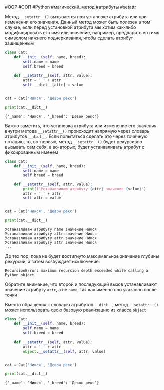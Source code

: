 #OOP #ООП #Python #магический_метод #атрибуты #setattr 


Метод `__setattr__()` вызывается при установке атрибута или при изменении его значения. Данный метод может быть полезен в том случае, если перед установкой атрибута мы хотим как-либо модифицировать его имя или значение, например, предварить его имя символом нижнего подчеркивания, чтобы сделать атрибут защищенным
```python
class Cat:
    def __init__(self, name, breed):
        self.name = name
        self.breed = breed
    
    def __setattr__(self, attr, value):
        attr = '_' + attr
        self.__dict__[attr] = value


cat = Cat('Никся', 'Девон рекс')

print(cat.__dict__)
```
```
{'_name': 'Никся', '_breed': 'Девон рекс'}
```
Важно заметить, что установка атрибута или изменение его значения внутри метода `__setattr__()` происходит напрямую через словарь атрибутов `__dict__`. Если попытаться сделать это через точечную нотацию, то, во-первых, метод `__setattr__()` будет рекурсивно вызывать сам себя, а во-вторых, будет устанавливать атрибут с фиксированным именем
```python
class Cat:
    def __init__(self, name, breed):
        self.name = name
        self.breed = breed

    def __setattr__(self, attr, value):
        print(f'Устанавливаю атрибуту {attr} значение {value}')
        attr = '_' + attr
        self.attr = value


cat = Cat('Никся', 'Девон рекс')

print(cat.__dict__)
```
```
Устанавливаю атрибуту name значение Никся
Устанавливаю атрибуту attr значение Никся
Устанавливаю атрибуту attr значение Никся
Устанавливаю атрибуту attr значение Никся
...
```
До тех пор, пока не будет достигнуто максимальное значение глубины рекурсии, а затем возбуждает исключение:
```
RecursionError: maximum recursion depth exceeded while calling a Python object
```
Обратите внимание, что второй и последующий вызов устанавливают значение атрибуту `attr`, а не `name`, так как именно оно указанно после точки

Вместо обращения к словарю атрибутов `__dict__`, метод `__setattr__()` может использовать свою базовую реализацию из класса `object`
```python
class Cat:
    def __init__(self, name, breed):
        self.name = name
        self.breed = breed
    
    def __setattr__(self, attr, value):
        attr = '_' + attr
        object.__setattr__(self, attr, value)


cat = Cat('Никся', 'Девон рекс')

print(cat.__dict__)
```
```
{'_name': 'Никся', '_breed': 'Девон рекс'}
```